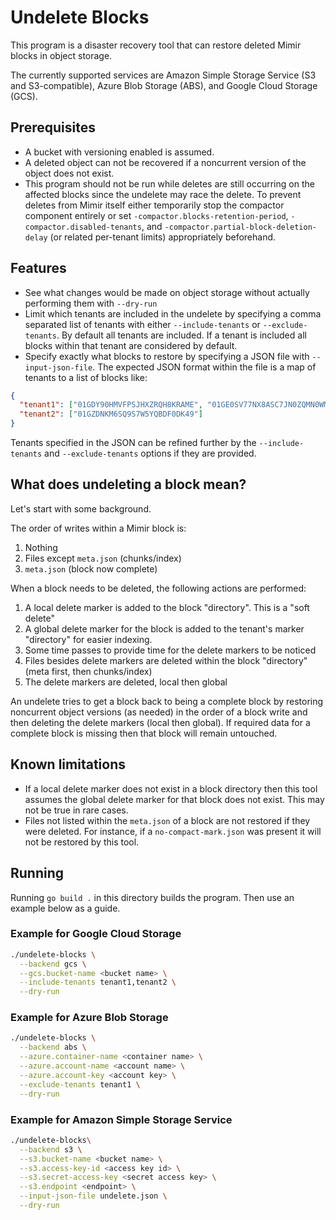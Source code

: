# Undelete Blocks

This program is a disaster recovery tool that can restore deleted Mimir blocks in object storage.

The currently supported services are Amazon Simple Storage Service (S3 and S3-compatible), Azure Blob Storage (ABS), and Google Cloud Storage (GCS).

## Prerequisites

- A bucket with versioning enabled is assumed.
- A deleted object can not be recovered if a noncurrent version of the object does not exist.
- This program should not be run while deletes are still occurring on the affected blocks since the undelete may race the delete. To prevent deletes from Mimir itself either temporarily stop the compactor component entirely or set `-compactor.blocks-retention-period`, `-compactor.disabled-tenants`, and `-compactor.partial-block-deletion-delay` (or related per-tenant limits) appropriately beforehand.

## Features

- See what changes would be made on object storage without actually performing them with `--dry-run`
- Limit which tenants are included in the undelete by specifying a comma separated list of tenants with either `--include-tenants` or `--exclude-tenants`. By default all tenants are included. If a tenant is included all blocks within that tenant are considered by default.
- Specify exactly what blocks to restore by specifying a JSON file with `--input-json-file`. The expected JSON format within the file is a map of tenants to a list of blocks like:

```json
{
  "tenant1": ["01GDY90HMVFPSJHXZRQH8KRAME", "01GE0SV77NX8ASC7JN0ZQMN0WM"],
  "tenant2": ["01GZDNKM6SQ9S7W5YQBDF0DK49"]
}
```

Tenants specified in the JSON can be refined further by the `--include-tenants` and `--exclude-tenants` options if they are provided.

## What does undeleting a block mean?

Let's start with some background.

The order of writes within a Mimir block is:

1. Nothing
2. Files except `meta.json` (chunks/index)
3. `meta.json` (block now complete)

When a block needs to be deleted, the following actions are performed:

1. A local delete marker is added to the block "directory". This is a "soft delete"
2. A global delete marker for the block is added to the tenant's marker "directory" for easier indexing.
3. Some time passes to provide time for the delete markers to be noticed
4. Files besides delete markers are deleted within the block "directory" (meta first, then chunks/index)
5. The delete markers are deleted, local then global

An undelete tries to get a block back to being a complete block by restoring noncurrent object versions (as needed) in the order of a block write and then deleting the delete markers (local then global). If required data for a complete block is missing then that block will remain untouched.

## Known limitations

- If a local delete marker does not exist in a block directory then this tool assumes the global delete marker for that block does not exist. This may not be true in rare cases.
- Files not listed within the `meta.json` of a block are not restored if they were deleted. For instance, if a `no-compact-mark.json` was present it will not be restored by this tool.

## Running

Running `go build .` in this directory builds the program. Then use an example below as a guide.

### Example for Google Cloud Storage

```bash
./undelete-blocks \
  --backend gcs \
  --gcs.bucket-name <bucket name> \
  --include-tenants tenant1,tenant2 \
  --dry-run
```

### Example for Azure Blob Storage

```bash
./undelete-blocks \
  --backend abs \
  --azure.container-name <container name> \
  --azure.account-name <account name> \
  --azure.account-key <account key> \
  --exclude-tenants tenant1 \
  --dry-run
```

### Example for Amazon Simple Storage Service

```bash
./undelete-blocks\
  --backend s3 \
  --s3.bucket-name <bucket name> \
  --s3.access-key-id <access key id> \
  --s3.secret-access-key <secret access key> \
  --s3.endpoint <endpoint> \
  --input-json-file undelete.json \
  --dry-run
```
